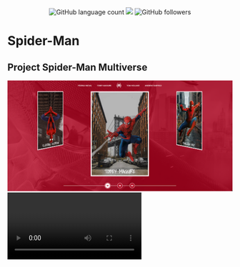 <div align="center">
<img alt="GitHub language count" src="https://img.shields.io/github/languages/count/rafa1807/Spider-Man">
<img src="https://img.shields.io/badge/%F0%9F%99%8F-Thanks-blueviolet">
<img alt="GitHub followers" src="https://img.shields.io/github/followers/Rafa1807?style=social">
</div>

# Spider-Man

## Project Spider-Man Multiverse

<img src="./assets/images/readme.png">
<video src="./assets/images/tela.mp4"/>
https://user-images.githubusercontent.com/88994952/190696074-0ace4dfd-056c-4b54-8fa0-2a607596e1a3.mov


## Project development in HTML, CSS e JS


